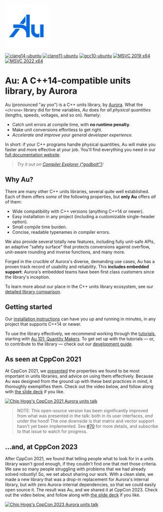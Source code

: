 ![Au library logo](docs/assets/au-logo-color.png)

[![clang14-ubuntu](
https://github.com/aurora-opensource/au/actions/workflows/clang14-ubuntu.yml/badge.svg?branch=main&event=push)](
https://github.com/aurora-opensource/au/actions/workflows/clang14-ubuntu.yml) [![clang11-ubuntu](
https://github.com/aurora-opensource/au/actions/workflows/clang11-ubuntu.yml/badge.svg?branch=main&event=push)](
https://github.com/aurora-opensource/au/actions/workflows/clang11-ubuntu.yml) [![gcc10-ubuntu](
https://github.com/aurora-opensource/au/actions/workflows/gcc10-ubuntu.yml/badge.svg?branch=main&event=push)](
https://github.com/aurora-opensource/au/actions/workflows/gcc10-ubuntu.yml) [![MSVC 2019 x64](
https://github.com/aurora-opensource/au/actions/workflows/msvc-x64-19-29-30151.yml/badge.svg?branch=main&event=push)](
https://github.com/aurora-opensource/au/actions/workflows/msvc-x64-19-29-30151.yml) [![MSVC 2022 x64](
https://github.com/aurora-opensource/au/actions/workflows/msvc-x64-19-35-32217-1.yml/badge.svg?branch=main&event=push)](
https://github.com/aurora-opensource/au/actions/workflows/msvc-x64-19-35-32217-1.yml)

# Au: A C++14-compatible units library, by Aurora

Au (pronounced "ay yoo") is a C++ units library, by [Aurora](https://aurora.tech/).  What the
`<chrono>` library did for time variables, _Au_ does for _all physical quantities_ (lengths, speeds,
voltages, and so on). Namely:

- Catch unit errors at compile time, with **no runtime penalty**.
- Make unit conversions effortless to get right.
- _Accelerate and improve your general developer experience._

In short: if your C++ programs handle physical quantities, Au will make you faster and more
effective at your job.  You'll find everything you need in our [full documentation
website](https://aurora-opensource.github.io/au).

> _Try it out on [Compiler Explorer ("godbolt")](https://godbolt.org/z/KrvfhP4M3)!_

## Why Au?

There are many other C++ units libraries, several quite well established.  Each of them offers
_some_ of the following properties, but **only Au** offers _all_ of them:

- Wide compatibility with C++ versions (anything C++14 or newer).
- Easy installation in any project (including a customizable single-header option).
- Small compile time burden.
- Concise, readable typenames in compiler errors.

We also provide several totally new features, including fully unit-safe APIs, an adaptive "safety
surface" that protects conversions against overflow, unit-aware rounding and inverse functions, and
many more.

Forged in the crucible of Aurora's diverse, demanding use cases, Au has a proven track record of
usability and reliability. This **includes embedded support**: Aurora's embedded teams have been
first class customers since the library's inception.

To learn more about our place in the C++ units library ecosystem, see our [detailed library
comparison](https://aurora-opensource.github.io/au/main/alternatives/).

## Getting started

Our [installation instructions](https://aurora-opensource.github.io/au/main/install/) can have you
up and running in minutes, in any project that supports C++14 or newer.

To use the library effectively, we recommend working through the
[tutorials](https://aurora-opensource.github.io/au/main/tutorial/), starting with [Au 101: Quantity
Makers](https://aurora-opensource.github.io/au/main/tutorial/101-quantity-makers/).  To
get set up with the tutorials — or, to contribute to the library — check out our [development
guide](https://aurora-opensource.github.io/au/main/develop/).

## As seen at CppCon 2021

At CppCon 2021, we
[presented](https://cppcon2021.sched.com/event/nvCp/units-libraries-and-autonomous-vehicles-lessons-from-the-trenches)
the properties we found to be most important in units libraries, and advice on using them
effectively.  Because Au was designed from the ground up with these best practices in mind, it
thoroughly exemplifies them.  Check out the video below, and follow along with [the slide
deck](https://chogg.name/cppcon-2021-units/) if you like.

[![Chip Hogg's CppCon 2021 Aurora units talk](https://github.com/user-attachments/assets/ca87d98d-4256-4d10-a112-723d1ee56275)](https://www.youtube.com/watch?v=5dhFtSu3wCo)

> NOTE: This open-source version has been significantly improved from what was presented in the
talk: both in its user interfaces, _and_ under the hood!  The one downside is that matrix and vector
support hasn't yet been implemented.  See [#70](https://github.com/aurora-opensource/au/issues/70)
for more details, and subscribe to that issue to watch for progress.

## ...and, at CppCon 2023

After CppCon 2021, we found that telling people what to look for in a units library wasn't good
enough, if they couldn't find one that met those criteria.  We saw so many people struggling with
problems that we had already solved robustly!  So, we set about sharing our work.  With a clean
slate, we made a new library that was a drop-in replacement for Aurora's internal library, but with
zero Aurora-internal dependencies, so that we could easily open source it.  The result was Au, and
we shared it at CppCon 2023.  Check out the video below, and follow along with [the slide
deck](https://chogg.name/cppcon-2023-au-units) if you like.

[![Chip Hogg's CppCon 2023 Aurora units talk](https://github.com/user-attachments/assets/5f359644-d36c-43f9-8d6f-b49bb1d3cb2e)](https://www.youtube.com/watch?v=o0ck5eqpOLc)
